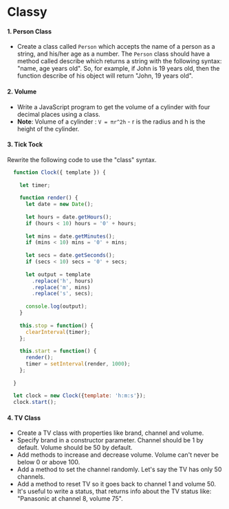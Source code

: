 # Classy

#### 1. Person Class
* Create a class called `Person` which accepts the name of a person as a string, and his/her age as a number. The `Person` class should have a method called describe which returns a string with the following syntax: "name, age years old". So, for example, if John is 19 years old, then the function describe of his object will return "John, 19 years old".

#### 2. Volume
* Write a JavaScript program to get the volume of a cylinder with four decimal places using a class. 
* **Note**: Volume of a cylinder : `V = πr^2h` - r is the radius and h is the height of the cylinder.

#### 3. Tick Tock
Rewrite the following code to use the "class" syntax. 
```javascript
  function Clock({ template }) {
  
    let timer;
  
    function render() {
      let date = new Date();
  
      let hours = date.getHours();
      if (hours < 10) hours = '0' + hours;
  
      let mins = date.getMinutes();
      if (mins < 10) mins = '0' + mins;
  
      let secs = date.getSeconds();
      if (secs < 10) secs = '0' + secs;
  
      let output = template
        .replace('h', hours)
        .replace('m', mins)
        .replace('s', secs);
  
      console.log(output);
    }
  
    this.stop = function() {
      clearInterval(timer);
    };
  
    this.start = function() {
      render();
      timer = setInterval(render, 1000);
    };
  
  }
  
  let clock = new Clock({template: 'h:m:s'});
  clock.start();
```
#### 4. TV Class
* Create a TV class with properties like brand, channel and volume.
* Specify brand in a constructor parameter. Channel should be 1 by default. Volume should be 50 by default.
* Add methods to increase and decrease volume. Volume can't never be below 0 or above 100.
* Add a method to set the channel randomly. Let's say the TV has only 50 channels.
* Add a method to reset TV so it goes back to channel 1 and volume 50. 
* It's useful to write a status, that returns info about the TV status like: "Panasonic at channel 8, volume 75".
